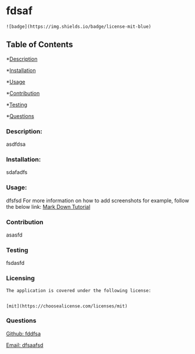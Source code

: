 # fdsaf

  
    ![badge](https://img.shields.io/badge/license-mit-blue)
    

  ## Table of Contents
  *[Description](#description)

  *[Installation](#installation)

  *[Usage](#usage)

  *[Contribution](#contribution)

  *[Testing](#testing)

  *[Questions](#questions)

  ### Description:
  asdfdsa

  ### Installation:
  sdafadfs

  ### Usage:
  dfsfsd
  For more information on how to add screenshots for example, follow the below link:
  [Mark Down Tutorial](https://agea.github.io/tutorial.md/)

  ### Contribution
  asasfd

  ### Testing 
  fsdasfd

  ### Licensing
    
    The application is covered under the following license:
    
    
    [mit](https://choosealicense.com/licenses/mit)
    
    

  ### Questions
  [Github: fddfsa](https://github.com/fddfsa)

  [Email: dfsaafsd](mailto:dfsaafsd)
